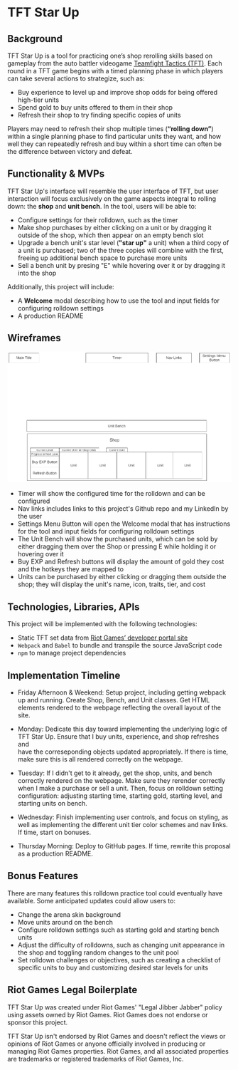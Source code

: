 # TFT Star Up

## Background

TFT Star Up is a tool for practicing one’s shop rerolling skills based on 
gameplay from the auto battler videogame [Teamfight Tactics (TFT)].  Each 
round in a TFT game begins with a timed planning phase in which players can 
take several actions to strategize, such as:

- Buy experience to level up and improve shop odds for being offered 
high-tier units
- Spend gold to buy units offered to them in their shop
- Refresh their shop to try finding specific copies of units

Players may need to refresh their shop multiple times (**“rolling down”**) 
within a single planning phase to find particular units they want, and how
well they can repeatedly refresh and buy within a short time can often 
be the difference between victory and defeat.

## Functionality  & MVPs

TFT Star Up's interface will resemble the user interface of TFT, but 
user interaction will focus exclusively on the game aspects integral to 
rolling down: the **shop** and **unit bench**.  In the tool, users will be 
able to:

- Configure settings for their rolldown, such as the timer
- Make shop purchases by either clicking on a unit or by dragging it
outside of the shop, which then appear on an empty bench slot
- Upgrade a bench unit's star level (**"star up"** a unit) when a third copy
of a unit is purchased; two of the three copies will combine with the first,
freeing up additional bench space to purchase more units
- Sell a bench unit by presing "E" while hovering over it or by dragging it
into the shop

Additionally, this project will include: 

- A **Welcome** modal describing how to use the tool and input fields 
for configuring rolldown settings
- A production README

## Wireframes

![wireframe](image.png)

- Timer will show the configured time for the rolldown and can be configured
- Nav links includes links to this project's Github repo and my LinkedIn
by the user
- Settings Menu Button will open the Welcome modal that has instructions
for the tool and input fields for configuring rolldown settings
- The Unit Bench will show the purchased units, which can be sold by either
dragging them over the Shop or pressing E while holding it or hovering over 
it
- Buy EXP and Refresh buttons will display the amount of gold they cost and 
the hotkeys they are mapped to
- Units can be purchased by either clicking or dragging them outside the 
shop; they will display the unit's name, icon, traits, tier, and cost

## Technologies, Libraries, APIs

This project will be implemented with the following technologies:

- Static TFT set data from [Riot Games’ developer portal site]
- `Webpack` and `Babel` to bundle and transpile the source JavaScript code
- `npm` to manage project dependencies

## Implementation Timeline

- Friday Afternoon & Weekend: Setup project, including getting webpack up
and running. Create Shop, Bench, and Unit classes. Get HTML elements 
rendered to the webpage reflecting the overall layout of the site.

- Monday: Dedicate this day toward implementing the underlying logic of 
TFT Star Up. Ensure that I buy units, experience, and shop refreshes and  
have the correseponding objects updated appropriately. If there is 
time, make sure this is all rendered correctly on the webpage.

- Tuesday: If I didn't get to it already, get the shop, units, and bench 
correctly rendered on the webpage. Make sure they rerender correctly when I
make a purchase or sell a unit. Then, focus on rolldown setting 
configuration: adjusting starting time, starting gold, starting level, and 
starting units on bench.

- Wednesday: Finish implementing user controls, and focus on styling, as 
well as implementing the different unit tier color schemes and nav links. 
If time, start on bonuses.

- Thursday Morning: Deploy to GitHub pages. If time, rewrite this proposal 
as a production README.

## Bonus Features

There are many features this rolldown practice tool could eventually have 
available.  Some anticipated updates could allow users to:
- Change the arena skin background
- Move units around on the bench
- Configure rolldown settings such as starting gold and starting bench units
- Adjust the difficulty of rolldowns, such as changing unit appearance
in the shop and toggling random changes to the unit pool
- Set rolldown challenges or objectives, such as creating a checklist of 
specific units to buy and customizing desired star levels for units

## Riot Games Legal Boilerplate 

TFT Star Up was created under Riot Games' "Legal Jibber Jabber" policy 
using assets owned by Riot Games.  Riot Games does not endorse or sponsor 
this project. 

TFT Star Up isn't endorsed by Riot Games and doesn't reflect the views or
opinions of Riot Games or anyone officially involved in producing or 
managing Riot Games properties. Riot Games, and all associated properties 
are trademarks or registered trademarks of Riot Games, Inc.

[Teamfight Tactics (TFT)]: https://teamfighttactics.leagueoflegends.com/en-us/
[Riot Games’ developer portal site]: https://developer.riotgames.com/docs/tft